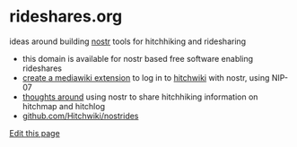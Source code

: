 # rideshares.org

ideas around building [nostr](https://nostr.org/) tools for hitchhiking and ridesharing

* this domain is available for nostr based free software enabling rideshares
* [create a mediawiki extension](https://github.com/Hitchwiki/nostrides/issues/2) to log in to [hitchwiki](https://hitchwiki.org/) with nostr, using NIP-07
* [thoughts around](https://github.com/Hitchwiki/nostrides/issues/1) using nostr to share hitchhiking information on hitchmap and hitchlog
* [github.com/Hitchwiki/nostrides](https://github.com/Hitchwiki/nostrides)



[Edit this page](https://github.com/Hitchwiki/nostrides/edit/main/README.md)

